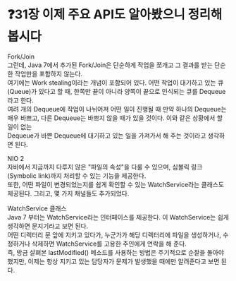 # ❓31장 이제 주요 API도 알아봤으니 정리해 봅시다

Fork/Join<br>
그런데, Java 7에서 추가된 Fork/Join은 단순하게 작업을 쪼개고 그 결과를 받는 단순한 작업만을 포함하지 않는다. <br>
여기에는 Work stealing이라는 개념이 포함되어 있다. 어떤 작업이 대기하고 있는 큐(Queue)가 있다고 할 때, 한쪽만 끝이 아니라 양쪽이 끝으로 인식되는 큐를 Dequeue라고 한다. <br>
여려 개의 Dequeue에 작업이 나뉘어져 어떤 일이 진행될 때 만약 하나의 Dequeue는 매우 바쁘고, 다른 Dequeue는 바쁘지 않을 때가 있을 것이다. 이와 같은 상황에서 할 일이 없는 <br>
Dequeue가 바쁜 Dequeue에 대기하고 있는 일을 가져가서 해 주는 것이라고 생각하면 된다.<br>

NIO 2<br>
자바에서 지금까지 다루지 않은 "파일의 속성"을 다룰 수 있으며, 심볼릭 링크(Symbolic link)까지 처리할 수 있는 기능을 제공한다. <br>
또한, 어떤 파일이 변경되었는지를 쉽게 확인할 수 있는 WatchService라는 클래스도 제공된다. 그리고, 몇 가지 채널들도 추가되었다.<br>

WatchService 클래스<br>
Java 7 부터는 WatchService라는 인터페이스를 제공한다. 이 WatchService는 쉽게 생각하면 문지기라고 보면 된다. <br>
어떤 디렉터리 문 앞에 지키고 있다가, 누군가가 해당 디렉터리에 파일을 생성하거나, 수정하거나 삭제하면 WatchService를 고용한 주인에게 연락을 해 준다. <br>
즉, 방금 살펴본 lastModified() 메소드를 사용하는 방법은 주기적으로 순찰을 돌아야 했지만, 이제는 항상 지키고 있는 담당자가 문제가 발생했을 때에만 알려준다고 보면 된다.<br>
